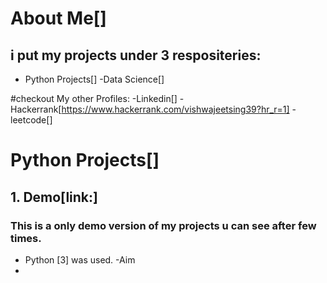 # About Me[]


## i put my projects under 3 respositeries:
- Python Projects[]
-Data Science[]




#checkout My other Profiles:
-Linkedin[]
-Hackerrank[https://www.hackerrank.com/vishwajeetsing39?hr_r=1]
-leetcode[]


# Python Projects[]

## 1. Demo[link:]
###  This is a only demo version of my projects u can see after few times.

- Python [3] was used.
-Aim
-
